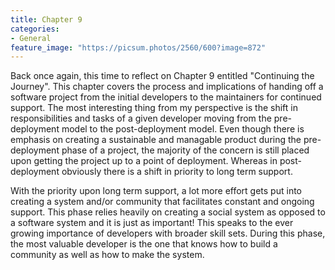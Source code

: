 ```yaml
---
title: Chapter 9
categories:
- General
feature_image: "https://picsum.photos/2560/600?image=872"
---
```


Back once again, this time to reflect on Chapter 9 entitled "Continuing the Journey". This chapter covers the process and implications of handing off a software project from the initial developers to the maintainers for continued support. The most interesting thing from my perspective is the shift in responsibilities and tasks of a given developer moving from the pre-deployment model to the post-deployment model. Even though there is emphasis on creating a sustainable and managable product during the pre-deployment phase of a project, the majority of the concern is still placed upon getting the project up to a point of deployment. Whereas in post-deployment obviously there is a shift in priority to long term support.

With the priority upon long term support, a lot more effort gets put into creating a system and/or community that facilitates constant and ongoing support. This phase relies heavily on creating a social system as opposed to a software system and it is just as important! This speaks to the ever growing importance of developers with broader skill sets. During this phase, the most valuable developer is the one that knows how to build a community as well as how to make the system. 